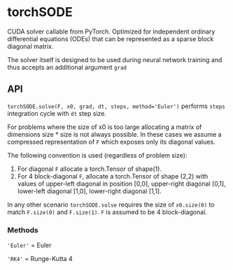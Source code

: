 
# torchSODE

CUDA solver callable from PyTorch. Optimized for independent ordinary differential equations (ODEs) that can be represented as a sparse block diagonal matrix. 

The solver itself is designed to be used during neural network training and thus accepts an additional argument `grad`


## API
`torchSODE.solve(F, x0, grad, dt, steps, method='Euler')` performs `steps` integration cycle with `dt` step size. 

For problems where the size of x0 is too large allocating a matrix of dimensions size * size is not always possible. In these cases we assume a compressed representation of `F` which exposes only its diagonal values.

The following convention is used (regardless of problem size):
1. For diagonal `F` allocate a torch.Tensor of shape(1).
2. For 4 block-diagonal `F`, allocate a torch.Tensor of shape (2,2) with values of upper-left diagonal in position [0,0], upper-right diagonal [0,1], lower-left diagonal [1,0], lower-right diagonal [1,1].

In any other scenario `torchSODE.solve` requires the size of `x0.size(0)` to match `F.size(0)` and `F.size(1)`. `F` is assumed to be 4 block-diagonal.

### Methods
`'Euler'` = Euler

`'RK4'` = Runge-Kutta 4

